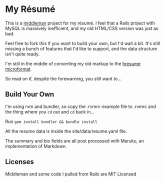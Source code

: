 My Résumé
=========

This is a [middleman][] project for my résumé. I feel that a 
Rails project with MySQL is massively inefficient, and 
my old HTML/CSS version was just as bad.

Feel free to fork this if you want to build your own, but 
I'd wait a bit. It's still missing a bunch of features 
that I'd like to support, and the data structure 
isn't quite ready. 

I'm still in the middle of converting my old markup to 
the [hresume microformat][hresume].

So read on if, despite the forewarning, you still want to... 

Build Your Own
--------------

I'm using rvm and bundler, so copy the .rvmrc-example file to .rvmrc and 
the thing where you `cd` out and `cd` back in...

Run `gem install bundler && bundle install`

All the resume data is inside the site/data/resume.yaml file.

The summary and bio fields are all post processed with Maruku, an 
implementation of Markdown.


Licenses
--------

Middleman and some code I pulled from Rails are MIT Licensed


[middleman]:   http://middlemanapp.com/
[hresume]: http://microformats.org/wiki/hresume